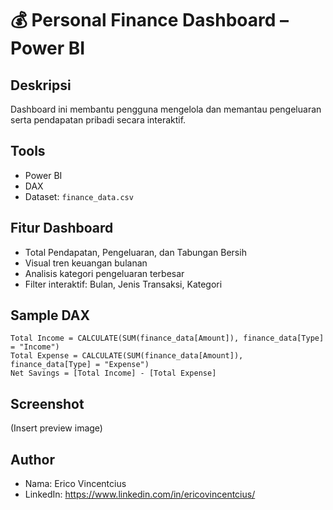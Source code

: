 # 💰 Personal Finance Dashboard – Power BI

## Deskripsi
Dashboard ini membantu pengguna mengelola dan memantau pengeluaran serta pendapatan pribadi secara interaktif.

## Tools
- Power BI
- DAX
- Dataset: `finance_data.csv`

## Fitur Dashboard
- Total Pendapatan, Pengeluaran, dan Tabungan Bersih
- Visual tren keuangan bulanan
- Analisis kategori pengeluaran terbesar
- Filter interaktif: Bulan, Jenis Transaksi, Kategori

## Sample DAX
```dax
Total Income = CALCULATE(SUM(finance_data[Amount]), finance_data[Type] = "Income")
Total Expense = CALCULATE(SUM(finance_data[Amount]), finance_data[Type] = "Expense")
Net Savings = [Total Income] - [Total Expense]
```

## Screenshot
(Insert preview image)

## Author
- Nama: Erico Vincentcius
- LinkedIn: https://www.linkedin.com/in/ericovincentcius/
